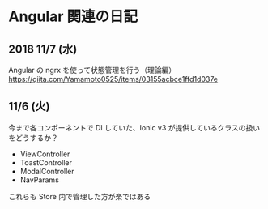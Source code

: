 # Angular 関連の日記

## 2018 11/7 (水)

Angular の ngrx を使って状態管理を行う（理論編）
https://qiita.com/Yamamoto0525/items/03155acbce1ffd1d037e

## 11/6 (火)

今まで各コンポーネントで DI していた、Ionic v3 が提供しているクラスの扱いをどうするか？

- ViewController
- ToastController
- ModalController
- NavParams

これらも Store 内で管理した方が楽ではある
